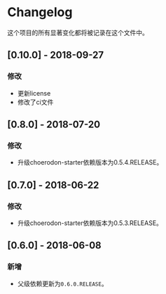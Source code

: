 # Changelog

这个项目的所有显著变化都将被记录在这个文件中。

## [0.10.0] - 2018-09-27

### 修改

- 更新license 
- 修改了ci文件

## [0.8.0] - 2018-07-20

### 修改

- 升级choerodon-starter依赖版本为0.5.4.RELEASE。

## [0.7.0] - 2018-06-22

### 修改

- 升级choerodon-starter依赖版本为0.5.3.RELEASE。

## [0.6.0] - 2018-06-08

### 新增

- 父级依赖更新为`0.6.0.RELEASE`。